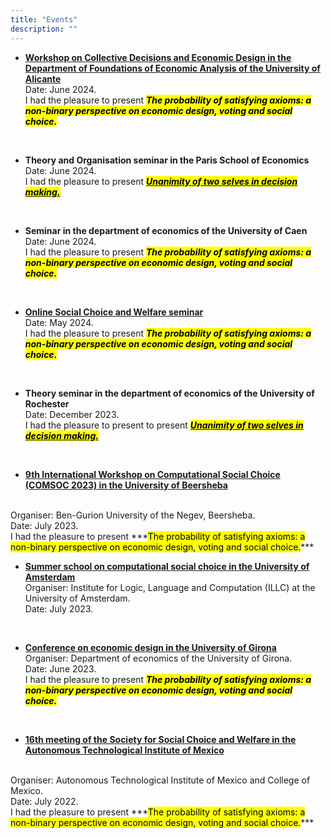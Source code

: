 ```yaml
---
title: "Events"
description: ""
---
```


* **[Workshop on Collective Decisions and Economic Design in the Department of Foundations of Economic Analysis of the University of Alicante](https://sites.google.com/view/workshopcollectivedecisions)**<br>
  Date: June 2024. <br>
  I had the pleasure to present ***<mark class="blue">The probability of satisfying axioms: a non-binary perspective on economic design, voting and social choice.</mark>***

<br>

* **Theory and Organisation seminar in the Paris School of Economics** <br>
  Date: June 2024. <br>
  I had the pleasure to present [***<mark class="blue">Unanimity of two selves in decision making.</mark>***](../research/research1/Unanimity_of_two_selves_in_decision_making.pdf)

<br>

* **Seminar in the department of economics of the University of Caen** <br>
  Date: June 2024. <br>
  I had the pleasure to present ***<mark class="blue">The probability of satisfying axioms: a non-binary perspective on economic design, voting and social choice.</mark>***

<br>

* **[Online Social Choice and Welfare seminar](https://sites.google.com/view/2021onlinescwseminars)** <br>
  Date: May 2024. <br>
  I had the pleasure to present ***<mark class="blue">The probability of satisfying axioms: a non-binary perspective on economic design, voting and social choice.</mark>***

<br>


* **Theory seminar in the department of economics of the University of Rochester** <br>
  Date: December 2023. <br>
  I had the pleasure to present to present [***<mark class="blue">Unanimity of two selves in decision making.</mark>***](../research/research1/Unanimity_of_two_selves_in_decision_making.pdf)

<br>


* **[9th International Workshop on Computational Social Choice (COMSOC 2023) in  the University of Beersheba](https://tzin.bgu.ac.il/~omerlev/comsoc.html)**
<br>
Organiser: Ben-Gurion University of the Negev, Beersheba.
<br>
Date: July 2023.<br>
I had the pleasure to present ***<mark class="blue">The probability of satisfying axioms: a non-binary perspective on economic design, voting and social choice.</mark>***

<br>


* **[Summer school on computational social choice in the University of Amsterdam](https://events.illc.uva.nl/comsoc-school-2023/#about)** <br>
  Organiser: Institute for Logic, Language and Computation (ILLC) at the University of Amsterdam. <br>
  Date: July 2023. <br>

<br>


* **[Conference on economic design in the University of Girona](https://sites.google.com/view/coed2023/home)** <br>
  Organiser: Department of economics of the University of Girona.
  <br>
  Date: June 2023. <br>
  I had the pleasure to present ***<mark class="blue">The probability of satisfying axioms: a non-binary perspective on economic design, voting and social choice.</mark>***

<br>



* **[16th meeting of the Society for Social Choice and Welfare in the Autonomous Technological Institute of Mexico](https://sscw2020.colmex.mx/)**
<br>
  Organiser: Autonomous Technological Institute of Mexico and College of Mexico.
  <br>
  Date: July 2022. <br>
  I had the pleasure to present ***<mark class="blue">The probability of satisfying axioms: a non-binary perspective on economic design, voting and social choice.</mark>***
  <br>